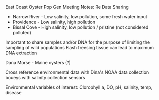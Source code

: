 East Coast Oyster Pop Gen Meeting Notes: Re Data Sharing

* Narrow River - Low salinity, low pollution, some fresh water input
* Providence - Low salinity, high pollution
* Bissal Cove - High salinity, low pollution / pristine (not considered polluted)

Important to share samples and/or DNA for the purpose of limiting the sampling of wild populations
Flash freesing tissue can lead to maximum DNA extraction

Dana Morse - Maine oysters (?)

Cross reference environmental data with Dina's 
NOAA data collection boueys with salinity collection sensors 

Environmental variables of interest: Clorophyll a, DO, pH, salinity, temp, disease
